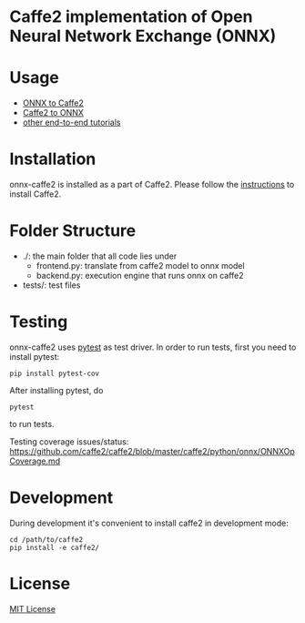 Caffe2 implementation of Open Neural Network Exchange (ONNX)
========

# Usage

* [ONNX to Caffe2](https://github.com/onnx/tutorials/blob/master/tutorials/OnnxCaffe2Import.ipynb)
* [Caffe2 to ONNX](https://github.com/onnx/tutorials/blob/master/tutorials/Caffe2OnnxExport.ipynb)
* [other end-to-end tutorials](https://github.com/onnx/tutorials)

# Installation

onnx-caffe2 is installed as a part of Caffe2.
Please follow the [instructions](https://caffe2.ai/docs/getting-started.html) to install Caffe2.


# Folder Structure

- ./: the main folder that all code lies under
  - frontend.py: translate from caffe2 model to onnx model
  - backend.py: execution engine that runs onnx on caffe2
- tests/: test files

# Testing

onnx-caffe2 uses [pytest](https://docs.pytest.org) as test driver. In order to run tests, first you need to install pytest:


```
pip install pytest-cov
```

After installing pytest, do

```
pytest
```

to run tests.

Testing coverage issues/status: https://github.com/caffe2/caffe2/blob/master/caffe2/python/onnx/ONNXOpCoverage.md

# Development

During development it's convenient to install caffe2 in development mode:

```
cd /path/to/caffe2
pip install -e caffe2/
```

# License

[MIT License](LICENSE)
